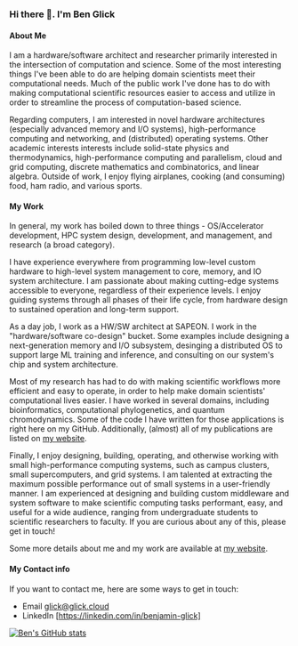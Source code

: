 ### Hi there 👋. I'm Ben Glick 

#### About Me

I am a hardware/software architect and researcher primarily interested in the intersection of computation and science. Some of the most interesting things I've been able to do are helping domain scientists meet their computational needs. Much of the public work I've done has to do with making computational scientific resources easier to access and utilize in order to streamline the process of computation-based science. 

Regarding computers, I am interested in novel hardware architectures (especially advanced memory and I/O systems), high-performance computing and networking, and (distributed) operating systems. Other academic interests interests include solid-state physics and thermodynamics, high-performance computing and parallelism, cloud and grid computing, discrete mathematics and combinatorics, and linear algebra. Outside of work, I enjoy flying airplanes, cooking (and consuming) food, ham radio, and various sports.

#### My Work

In general, my work has boiled down to three things - OS/Accelerator development, HPC system design, development, and management, and research (a broad category).

I have experience everywhere from programming low-level custom hardware to high-level system management to core, memory, and IO system architecture. I am passionate about making cutting-edge systems accessible to everyone, regardless of their experience levels. I enjoy guiding systems through all phases of their life cycle, from hardware design to sustained operation and long-term support. 

As a day job, I work as a HW/SW architect at SAPEON. I work in the "hardware/software co-design" bucket. Some examples include designing a next-generation memory and I/O subsystem, desinging a distributed OS to support large ML training and inference, and consulting on our system's chip and system architecture.

Most of my research has had to do with making scientific workflows more efficient and easy to operate, in order to help make domain scientists' computational lives easier. I have worked in several domains, including bioinformatics, computational phylogenetics, and quantum chromodynamics. Some of the code I have written for those applications is right here on my GitHub. Additionally, (almost) all of my publications are listed on [my website](https://glick.cloud/).

Finally, I enjoy designing, building, operating, and otherwise working with small high-performance computing systems, such as campus clusters, small supercomputers, and grid systems. I am talented at extracting the maximum possible performance out of small systems in a user-friendly manner. I am experienced at designing and building custom middleware and system software to make scientific computing tasks performant, easy, and useful for a wide audience, ranging from undergraduate students to scientific researchers to faculty. If you are curious about any of this, please get in touch!

Some more details about me and my work are available at [my website](https://glick.cloud/).

#### My Contact info

If you want to contact me, here are some ways to get in touch:

- Email [glick@glick.cloud](mailto:glick@glick.cloud)
- LinkedIn [https://linkedin.com/in/benjamin-glick]

[![Ben's GitHub stats](https://github-readme-stats.vercel.app/api?username=benhg)](https://github.com/anuraghazra/github-readme-stats)
